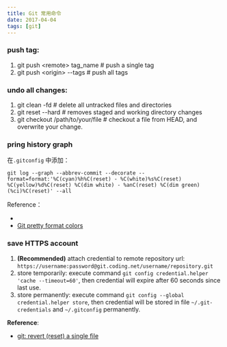 ```yaml
---
title: Git 常用命令
date: 2017-04-04
tags: [git]
---
```


### push tag:
1. git push \<remote\> tag_name # push a single tag
2. git push \<origin\> \--tags # push all tags

### undo all changes:
1. git clean -fd # delete all untracked files and directories
2. git reset \--hard # removes staged and working directory changes
3. git checkout /path/to/your/file # checkout a file from HEAD, and overwrite your change.

### pring history graph
在`.gitconfig` 中添加：

```shell
git log --graph --abbrev-commit --decorate --format=format:'%C(cyan)%h%C(reset) - %C(white)%s%C(reset) %C(yellow)%d%C(reset) %C(dim white) - %anC(reset) %C(dim green)(%ci)%C(reset)' --all
```

Reference：
- []()
- [Git pretty format colors
](https://stackoverflow.com/a/15458378/5432806)
### save HTTPS account
1. **(Recommended)** attach credential to remote repository url: `https://username:password@git.coding.net/username/repository.git`  
1. store temporarily: execute command `git config credential.helper 'cache --timeout=60'`, then credential will expire after 60 seconds since last use.
2. store permanently: execute command `git config --global credential.helper store`, then credential will be stored in file `~/.git-credentials` and `~/.gitconfig` permanently.

**Reference**:

- [git: revert (reset) a single file](http://www.norbauer.com/rails-consulting/notes/git-revert-reset-a-single-file.html)

